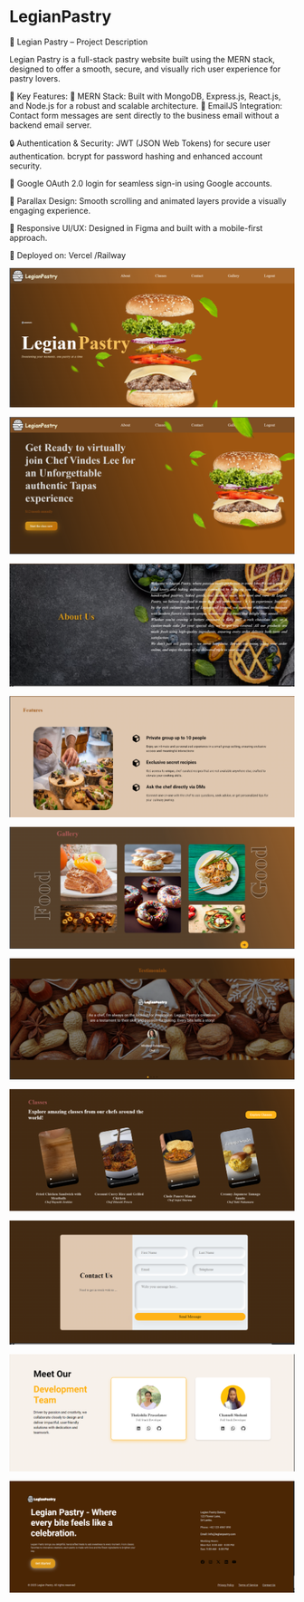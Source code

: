 # LegianPastry
🍰 Legian Pastry – Project Description

Legian Pastry is a full-stack pastry website built using the MERN stack, designed to offer a smooth, secure, and visually rich user experience for pastry lovers.

🚀 Key Features:
🔧 MERN Stack: Built with MongoDB, Express.js, React.js, and Node.js for a robust and scalable architecture.
📧 EmailJS Integration: Contact form messages are sent directly to the business email without a backend email server.

🔒 Authentication & Security:
JWT (JSON Web Tokens) for secure user authentication.
bcrypt for password hashing and enhanced account security.

🔐 Google OAuth 2.0 login for seamless sign-in using Google accounts.

🎨 Parallax Design: Smooth scrolling and animated layers provide a visually engaging experience.

💬 Responsive UI/UX: Designed in Figma and built with a mobile-first approach.

🚢 Deployed on: Vercel /Railway


![image_alt](https://github.com/csheha/LegianPastry/blob/40a2937b6e41f060645eae80ac46236e7afc92fb/landingpage01.png)

![image_alt](https://github.com/csheha/LegianPastry/blob/2c9fc14259fc67e1d198aa8d06c01a4e973f9226/landingpage02.png)

![image_alt](https://github.com/csheha/LegianPastry/blob/2c9fc14259fc67e1d198aa8d06c01a4e973f9226/landingpage03.png)

![image_alt](https://github.com/csheha/LegianPastry/blob/2c9fc14259fc67e1d198aa8d06c01a4e973f9226/landingpage04.png)

![image_alt](https://github.com/csheha/LegianPastry/blob/2c9fc14259fc67e1d198aa8d06c01a4e973f9226/landingpage05.png)

![image_alt](https://github.com/csheha/LegianPastry/blob/2c9fc14259fc67e1d198aa8d06c01a4e973f9226/landingpage06.png)

![image_alt](https://github.com/csheha/LegianPastry/blob/2c9fc14259fc67e1d198aa8d06c01a4e973f9226/landingpage07.png)

![image_alt](https://github.com/csheha/LegianPastry/blob/2c9fc14259fc67e1d198aa8d06c01a4e973f9226/landingpage08.png)

![image_alt](https://github.com/csheha/LegianPastry/blob/2c9fc14259fc67e1d198aa8d06c01a4e973f9226/landingpage09.png)

![image_alt](https://github.com/csheha/LegianPastry/blob/2c9fc14259fc67e1d198aa8d06c01a4e973f9226/landingpage10.png)
